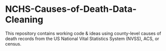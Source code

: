 # NCHS-Causes-of-Death-Data-Cleaning

This repository contains working code & ideas using county-level causes of death records from the US National Vital Statistics System (NVSS), ACS, or census.
